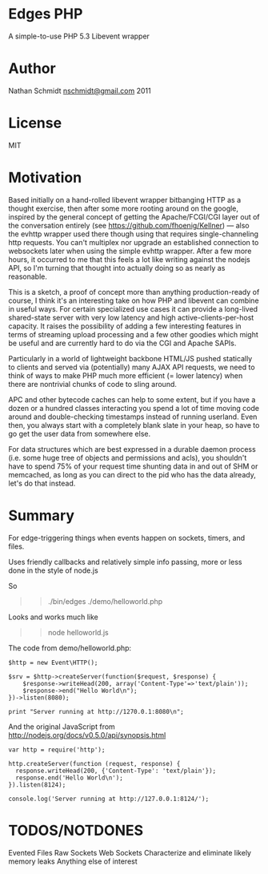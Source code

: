 Edges PHP
=============
A simple-to-use PHP 5.3 Libevent wrapper

Author
=============
Nathan Schmidt <nschmidt@gmail.com> 2011

License
=============
MIT


Motivation
=============
Based initially on a hand-rolled libevent wrapper bitbanging HTTP as a thought exercise, then after some more rooting around on the google, inspired by the general concept of getting the Apache/FCGI/CGI layer out of the conversation entirely (see  https://github.com/fhoenig/Kellner) — also the evhttp wrapper used there though using that requires single-channeling http requests. You can't multiplex nor upgrade an established connection to websockets later when using the simple evhttp wrapper. After a few more hours, it occurred to me that this feels a lot like writing against the nodejs API, so I'm turning that thought into actually doing so as nearly as reasonable.

This is a sketch, a proof of concept more than anything production-ready of course, I think it's an interesting take on how PHP and libevent can combine in useful ways. For certain specialized use cases it can provide a long-lived shared-state server with very low latency and high active-clients-per-host capacity. It raises the possibility of adding a few interesting features in terms of streaming upload processing and a few other goodies which might be useful and are currently hard to do via the CGI and Apache SAPIs.

Particularly in a world of lightweight backbone HTML/JS pushed statically to clients and served via (potentially) many AJAX API requests, we need to think of ways to make PHP much more efficient (= lower latency) when there are nontrivial chunks of code to sling around.

APC and other bytecode caches can help to some extent, but if you have a dozen or a hundred classes interacting you spend a lot of time moving code around and double-checking timestamps instead of running userland. Even then, you always start with a completely blank slate in your heap, so have to go get the user data from somewhere else.

For data structures which are best expressed in a durable daemon process (i.e. some huge tree of objects and permissions and acls), you shouldn't have to spend 75% of your request time shunting data in and out of SHM or memcached, as long as you can direct to the pid who has the data already, let's do that instead.



Summary
=============
For edge-triggering things when events happen on sockets, timers, and files.

Uses friendly callbacks and relatively simple info passing, more or less done in the style of node.js

So

>> ./bin/edges ./demo/helloworld.php

Looks and works much like

>> node helloworld.js



The code from demo/helloworld.php:

	$http = new Event\HTTP();

	$srv = $http->createServer(function($request, $response) {
	    $response->writeHead(200, array('Content-Type'=>'text/plain'));
	    $response->end("Hello World\n");
	})->listen(8080);

	print "Server running at http://1270.0.1:8080\n";


And the original JavaScript from http://nodejs.org/docs/v0.5.0/api/synopsis.html

	var http = require('http');

	http.createServer(function (request, response) {
	  response.writeHead(200, {'Content-Type': 'text/plain'});
	  response.end('Hello World\n');
	}).listen(8124);

	console.log('Server running at http://127.0.0.1:8124/');



TODOS/NOTDONES
============
Evented Files
Raw Sockets
Web Sockets
Characterize and eliminate likely memory leaks
Anything else of interest
